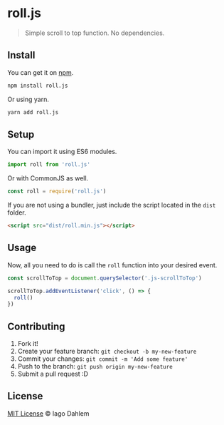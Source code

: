 # roll.js

> Simple scroll to top function. No dependencies.

## Install

You can get it on [npm](https://www.npmjs.com/package/roll.js).

```sh
npm install roll.js
```

Or using yarn.

```sh
yarn add roll.js
```

## Setup

You can import it using ES6 modules.

```js
import roll from 'roll.js'
```

Or with CommonJS as well.

```js
const roll = require('roll.js')
```

If you are not using a bundler, just include the script located in the `dist` folder.

```html
<script src="dist/roll.min.js"></script>
```

## Usage

Now, all you need to do is call the `roll` function into your desired event.

```js
const scrollToTop = document.querySelector('.js-scrollToTop')

scrollToTop.addEventListener('click', () => {
  roll()
})
```

## Contributing

1. Fork it!
2. Create your feature branch: `git checkout -b my-new-feature`
3. Commit your changes: `git commit -m 'Add some feature'`
4. Push to the branch: `git push origin my-new-feature`
5. Submit a pull request :D

## License

[MIT License](http://iagodahlem.mit-license.org/) © Iago Dahlem
